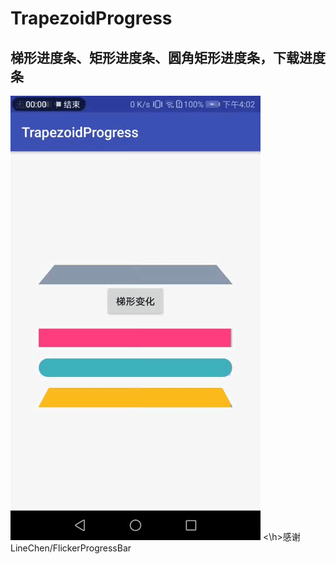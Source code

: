 # TrapezoidProgress
## 梯形进度条、矩形进度条、圆角矩形进度条，下载进度条 
![image](https://github.com/CuiChenbo/TrapezoidProgress/blob/master/image/progress_gif.gif)
<\h>感谢 LineChen/FlickerProgressBar

